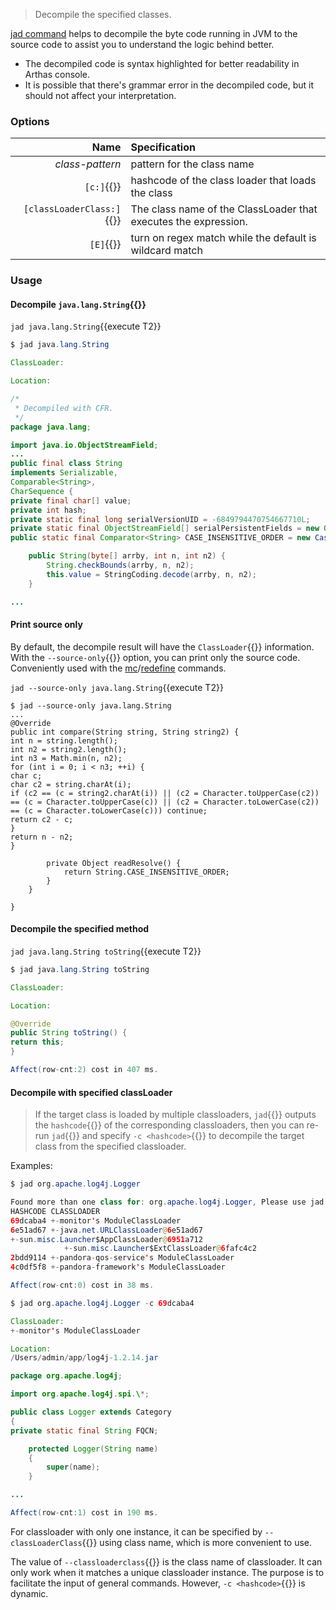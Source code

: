 > Decompile the specified classes.

[jad command](https://arthas.aliyun.com/en/doc/jad.html) helps to decompile the byte code running in JVM to the source code to assist you to understand the logic behind better.

- The decompiled code is syntax highlighted for better readability in Arthas console.
- It is possible that there's grammar error in the decompiled code, but it should not affect your interpretation.

### Options

|                      Name | Specification                                                   |
| ------------------------: | :-------------------------------------------------------------- |
|           _class-pattern_ | pattern for the class name                                      |
|                `[c:]`{{}} | hashcode of the class loader that loads the class               |
| `[classLoaderClass:]`{{}} | The class name of the ClassLoader that executes the expression. |
|                 `[E]`{{}} | turn on regex match while the default is wildcard match         |

### Usage

#### Decompile `java.lang.String`{{}}

`jad java.lang.String`{{execute T2}}

```java
$ jad java.lang.String

ClassLoader:

Location:

/*
 * Decompiled with CFR.
 */
package java.lang;

import java.io.ObjectStreamField;
...
public final class String
implements Serializable,
Comparable<String>,
CharSequence {
private final char[] value;
private int hash;
private static final long serialVersionUID = -6849794470754667710L;
private static final ObjectStreamField[] serialPersistentFields = new ObjectStreamField[0];
public static final Comparator<String> CASE_INSENSITIVE_ORDER = new CaseInsensitiveComparator();

    public String(byte[] arrby, int n, int n2) {
        String.checkBounds(arrby, n, n2);
        this.value = StringCoding.decode(arrby, n, n2);
    }

...
```

#### Print source only

By default, the decompile result will have the `ClassLoader`{{}} information. With the `--source-only`{{}} option, you can print only the source code. Conveniently used with the [mc](mc.md)/[redefine](redefine.md) commands.

`jad --source-only java.lang.String`{{execute T2}}

```
$ jad --source-only java.lang.String
...
@Override
public int compare(String string, String string2) {
int n = string.length();
int n2 = string2.length();
int n3 = Math.min(n, n2);
for (int i = 0; i < n3; ++i) {
char c;
char c2 = string.charAt(i);
if (c2 == (c = string2.charAt(i)) || (c2 = Character.toUpperCase(c2)) == (c = Character.toUpperCase(c)) || (c2 = Character.toLowerCase(c2)) == (c = Character.toLowerCase(c))) continue;
return c2 - c;
}
return n - n2;
}

        private Object readResolve() {
            return String.CASE_INSENSITIVE_ORDER;
        }
    }

}
```

#### Decompile the specified method

`jad java.lang.String toString`{{execute T2}}

```java
$ jad java.lang.String toString

ClassLoader:

Location:

@Override
public String toString() {
return this;
}

Affect(row-cnt:2) cost in 407 ms.
```

#### Decompile with specified classLoader

> If the target class is loaded by multiple classloaders, `jad`{{}} outputs the `hashcode`{{}} of the corresponding classloaders, then you can re-run `jad`{{}} and specify `-c <hashcode>`{{}} to decompile the target class from the specified classloader.

Examples:

```java
$ jad org.apache.log4j.Logger

Found more than one class for: org.apache.log4j.Logger, Please use jad -c hashcode org.apache.log4j.Logger
HASHCODE CLASSLOADER
69dcaba4 +-monitor's ModuleClassLoader
6e51ad67 +-java.net.URLClassLoader@6e51ad67
+-sun.misc.Launcher$AppClassLoader@6951a712
            +-sun.misc.Launcher$ExtClassLoader@6fafc4c2
2bdd9114 +-pandora-qos-service's ModuleClassLoader
4c0df5f8 +-pandora-framework's ModuleClassLoader

Affect(row-cnt:0) cost in 38 ms.
```

```java
$ jad org.apache.log4j.Logger -c 69dcaba4

ClassLoader:
+-monitor's ModuleClassLoader

Location:
/Users/admin/app/log4j-1.2.14.jar

package org.apache.log4j;

import org.apache.log4j.spi.\*;

public class Logger extends Category
{
private static final String FQCN;

    protected Logger(String name)
    {
        super(name);
    }

...

Affect(row-cnt:1) cost in 190 ms.
```

For classloader with only one instance, it can be specified by `--classLoaderClass`{{}} using class name, which is more convenient to use.

The value of `--classloaderclass`{{}} is the class name of classloader. It can only work when it matches a unique classloader instance. The purpose is to facilitate the input of general commands. However, `-c <hashcode>`{{}} is dynamic.
